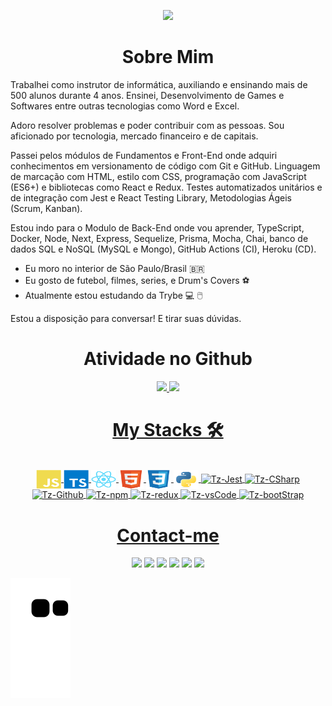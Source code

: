<!--
## console.log("Hello World, Eu sou a Thiago Lopes Apaixonado por Tecnologia 😎")
-->
<p align='center'>
  <img src='https://readme-typing-svg.herokuapp.com?color=%2322D2F7&size=24&center=true&lines=Hi+there!!+%F0%9F%91%8B;Welcome+to+my+GitHub!'/>
</p>

 <p align='center'>
  <h1 align='center'>Sobre Mim</h1>
 </p>
 
 <p>
Trabalhei como instrutor de informática, auxiliando e ensinando mais de 500 alunos durante 4 anos. Ensinei, Desenvolvimento de Games e Softwares entre outras tecnologias como Word e Excel.

Adoro resolver problemas e poder contribuir com as pessoas. Sou aficionado por tecnologia, mercado financeiro e de capitais.

Passei pelos módulos de Fundamentos e Front-End onde adquiri conhecimentos em versionamento de código com Git e GitHub. Linguagem de marcação com HTML, estilo com CSS, programação com JavaScript (ES6+) e bibliotecas como React e Redux. Testes automatizados unitários e de integração com Jest e React Testing Library, Metodologias Ágeis (Scrum, Kanban).

Estou indo para o Modulo de Back-End onde vou aprender, TypeScript, Docker, Node, Next, Express, Sequelize, Prisma, Mocha, Chai, banco de dados SQL e NoSQL (MySQL e Mongo), GitHub Actions (CI), Heroku (CD).
  
- Eu moro no interior de São Paulo/Brasil 🇧🇷
- Eu gosto de futebol, filmes, series, e Drum's Covers  ⚽
- Atualmente estou estudando da Trybe 💻 🖱️

Estou a disposição para conversar! E tirar suas dúvidas.
</p>

 <p align='center'>
  <h1 align='center'>Atividade no Github</h1>
 </p>
 
<div align="center">
  <a href="https://github.com/ThiagoFdaSLopes">
  <img height="180em" src="https://github-readme-stats.vercel.app/api?username=ThiagoFdaSLopes&show_icons=true&theme=radical&include_all_commits=true&count_private=true"/>
  <img height="180em" src="https://github-readme-stats.vercel.app/api/top-langs/?username=ThiagoFdaSLopes&layout=compact&langs_count=7&theme=radical"/>
</div>

 <p align='center'>
  <h1 align='center'>My Stacks 🛠️</h1>
 </p>
 
<div style="display: inline_block;" align="center"><br>
  <img align="center" alt="Tz-Js" height="30" width="40" src="https://raw.githubusercontent.com/devicons/devicon/master/icons/javascript/javascript-plain.svg">
  <img align="center" alt="Tz-Ts" height="30" width="40" src="https://raw.githubusercontent.com/devicons/devicon/master/icons/typescript/typescript-plain.svg">
  <img align="center" alt="Tz-React" height="30" width="40" src="https://raw.githubusercontent.com/devicons/devicon/master/icons/react/react-original.svg">
  <img align="center" alt="Tz-HTML" height="30" width="40" src="https://raw.githubusercontent.com/devicons/devicon/master/icons/html5/html5-original.svg">
  <img align="center" alt="Tz-CSS" height="30" width="40" src="https://raw.githubusercontent.com/devicons/devicon/master/icons/css3/css3-original.svg">
  <img align="center" alt="Tz-Python" height="30" width="40" src="https://raw.githubusercontent.com/devicons/devicon/master/icons/python/python-original.svg">
    <img align="center" alt="Tz-Jest" height="30" width="40" src="https://cdn.jsdelivr.net/gh/devicons/devicon/icons/jest/jest-plain.svg">
  <img align="center" alt="Tz-CSharp" height="30" width="40" src="https://cdn.jsdelivr.net/gh/devicons/devicon/icons/csharp/csharp-original.svg">
  <img align="center" alt="Tz-Github" height="30" width="40" src="https://cdn.jsdelivr.net/gh/devicons/devicon/icons/github/github-original.svg">
  <img align="center" alt="Tz-npm" height="30" width="40" src="https://cdn.jsdelivr.net/gh/devicons/devicon/icons/npm/npm-original-wordmark.svg">
  <img align="center" alt="Tz-redux" height="30" width="40" src="https://cdn.jsdelivr.net/gh/devicons/devicon/icons/redux/redux-original.svg">
  <img align="center" alt="Tz-vsCode" height="30" width="40" src="https://cdn.jsdelivr.net/gh/devicons/devicon/icons/vscode/vscode-original.svg">
  <img align="center" alt="Tz-bootStrap" height="30" width="40" src="https://cdn.jsdelivr.net/gh/devicons/devicon/icons/bootstrap/bootstrap-original.svg">
  <!--
  <img align="right" alt="Tz-pic" height="150" style="border-radius:50px;" src="https://cdn.discordapp.com/attachments/704910491599765534/961623258132807690/download20220404104532.png">
  -->
</div>
  
  ##
  
   <p align='center'>
   <h1 align='center'>Contact-me</h1>
   </p>
  <div align="center">
  <a href="https://www.youtube.com/tornadozer0" target="_blank"><img src="https://img.shields.io/badge/YouTube-FF0000?style=for-the-badge&logo=youtube&logoColor=white"></a>
  <a href="https://instagram.com/thiago_franciscolopes" target="_blank"><img src="https://img.shields.io/badge/-Instagram-%23E4405F?style=for-the-badge&logo=instagram&logoColor=white" target="_blank"></a>
 	<a href="https://www.twitch.tv/tornadozer0" target="_blank"><img src="https://img.shields.io/badge/Twitch-9146FF?style=for-the-badge&logo=twitch&logoColor=white" target="_blank"></a>
 <a href="https://discord.gg/hWF7pdS3jM" target="_blank"><img src="https://img.shields.io/badge/Discord-7289DA?style=for-the-badge&logo=discord&logoColor=white" target="_blank"></a> 
  <a href = "mailto:programadorthiagolopes@gmail.com"><img src="https://img.shields.io/badge/-Gmail-%23333?style=for-the-badge&logo=gmail&logoColor=white" target="_blank"></a>
  <a href="https://www.linkedin.com/in/thiago-lopes-dev-/" target="_blank"><img src="https://img.shields.io/badge/-LinkedIn-%230077B5?style=for-the-badge&logo=linkedin&logoColor=white" target="_blank"></a> 
  </div>

![Snake animation](https://github.com/ThiagoFdaSLopes/ThiagoFdaSLopes/blob/output/github-contribution-grid-snake.svg)


